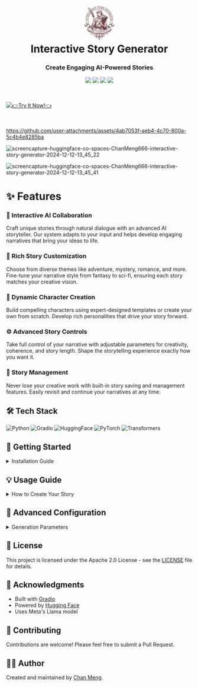 <div align="center">
 <h1><img src="/public/interactive-story-generator-logo.svg" alt="Logo" width="80px"><br/>Interactive Story Generator</h1>
 <h3>Create Engaging AI-Powered Stories</h3>
 <img src="https://img.shields.io/badge/python-%3E%3D3.8-blue?style=flat&logo=python&logoColor=white"/>
 <img src="https://img.shields.io/badge/gradio-4.44.1-orange?style=flat&logo=gradio&logoColor=white"/>
 <img src="https://img.shields.io/badge/huggingface-0.25.2-yellow?style=flat&logo=huggingface&logoColor=white"/>
 <img src="https://img.shields.io/badge/license-Apache%202.0-brightgreen?style=flat"/>
</div>
<br/>

<br/>

[![👉Try It Now!👈](https://gradient-svg-generator.vercel.app/api/svg?text=%F0%9F%91%89Try%20It%20Now!%F0%9F%91%88&color=000000&height=60&gradientType=radial&duration=6s&color0=ffffff&template=pride-rainbow)](https://huggingface.co/spaces/ChanMeng666/interactive-story-generator)

<br/>

https://github.com/user-attachments/assets/4ab7053f-aeb4-4c70-800a-5c4b4e8285ba


![screencapture-huggingface-co-spaces-ChanMeng666-interactive-story-generator-2024-12-12-13_45_22](https://github.com/user-attachments/assets/2e03f96c-8ce8-4ab2-aed2-75dd31e61eb3)

![screencapture-huggingface-co-spaces-ChanMeng666-interactive-story-generator-2024-12-12-13_45_41](https://github.com/user-attachments/assets/f1e329be-59dc-40cf-80e7-54c3eb9303e7)


# ✨ Features

### 🤝 Interactive AI Collaboration
Craft unique stories through natural dialogue with an advanced AI storyteller. Our system adapts to your input and helps develop engaging narratives that bring your ideas to life.

### 🎨 Rich Story Customization
Choose from diverse themes like adventure, mystery, romance, and more. Fine-tune your narrative style from fantasy to sci-fi, ensuring each story matches your creative vision.

### 👤 Dynamic Character Creation
Build compelling characters using expert-designed templates or create your own from scratch. Develop rich personalities that drive your story forward.

### ⚙️ Advanced Story Controls
Take full control of your narrative with adjustable parameters for creativity, coherence, and story length. Shape the storytelling experience exactly how you want it.

### 💾 Story Management
Never lose your creative work with built-in story saving and management features. Easily revisit and continue your narratives at any time.

## 🛠️ Tech Stack
![Python](https://img.shields.io/badge/python-%3E%3D3.8-blue?style=for-the-badge&logo=python&logoColor=white)
![Gradio](https://img.shields.io/badge/gradio-4.44.1-orange?style=for-the-badge&logo=gradio&logoColor=white)
![HuggingFace](https://img.shields.io/badge/huggingface-0.25.2-yellow?style=for-the-badge&logo=huggingface&logoColor=white)
![PyTorch](https://img.shields.io/badge/pytorch-2.2.1-red?style=for-the-badge&logo=pytorch&logoColor=white)
![Transformers](https://img.shields.io/badge/transformers-4.38.2-purple?style=for-the-badge&logo=transformers&logoColor=white)

## 🚀 Getting Started

<details>
<summary>Installation Guide</summary>

### Prerequisites
- Python 3.8 or higher
- A Hugging Face API token

### Setup Steps

1. Clone the repository:
```bash
git clone https://github.com/ChanMeng666/interactive-story-generator.git
cd interactive-story-generator
```

2. Install dependencies:
```bash
pip install -r requirements.txt
```

3. Create a `.env` file and add your Hugging Face API token:
```env
HF_TOKEN=your_token_here
```

4. Run the application:
```bash
python app.py
```

The application will be available at `http://localhost:7860`

</details>

## 💡 Usage Guide

<details>
<summary>How to Create Your Story</summary>

1. **Choose Your Theme**
   - Select from multiple story themes and styles
   - Customize the narrative tone to match your vision

2. **Set Up Characters**
   - Pick from character templates or create custom ones
   - Define personality traits and backgrounds

3. **Begin Your Story**
   - Describe your initial scene
   - Click "Start Story" to begin the AI collaboration

4. **Develop the Narrative**
   - Interact with the AI to progress the story
   - Guide the plot development through natural dialogue

5. **Fine-tune Generation**
   - Adjust creativity settings (Temperature: 0.1-2.0)
   - Control story length (Max Tokens: 64-1024)
   - Modify narrative diversity (Top-p: 0.1-1.0)

6. **Save Your Work**
   - Export your story at any time
   - Continue previous stories seamlessly

</details>

## 🔧 Advanced Configuration

<details>
<summary>Generation Parameters</summary>

### Temperature
Controls creativity level (0.1-2.0):
- Higher values (>1.0) produce more creative, varied output
- Lower values (<1.0) generate more focused, consistent content

### Max Tokens
Adjusts response length (64-1024):
- Higher values allow for longer story segments
- Lower values create more concise responses

### Top-p (Nucleus Sampling)
Fine-tunes output diversity (0.1-1.0):
- Higher values increase response variety
- Lower values make outputs more deterministic

</details>

## 📝 License
This project is licensed under the Apache 2.0 License - see the [LICENSE](LICENSE) file for details.

## 🙏 Acknowledgments
- Built with [Gradio](https://gradio.app)
- Powered by [Hugging Face](https://huggingface.co)
- Uses Meta's Llama model

## 🤝 Contributing
Contributions are welcome! Please feel free to submit a Pull Request.

## 🙋‍♀ Author

Created and maintained by [Chan Meng](https://github.com/ChanMeng666).
